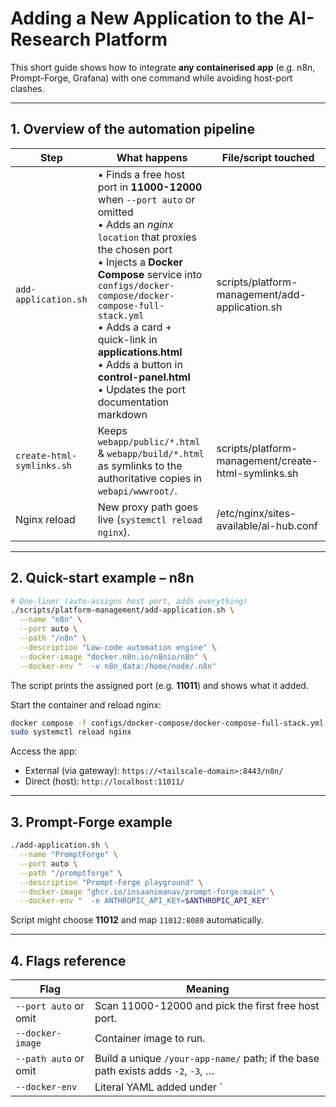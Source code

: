 # Adding a New Application to the AI-Research Platform

This short guide shows how to integrate **any containerised app** (e.g. n8n, Prompt-Forge, Grafana) with one command while avoiding host-port clashes.

---
## 1. Overview of the automation pipeline

| Step | What happens | File/script touched |
|------|--------------|---------------------|
| `add-application.sh` | • Finds a free host port in **11000-12000** when `--port auto` or omitted  <br>• Adds an *nginx* `location` that proxies the chosen port  <br>• Injects a **Docker Compose** service into `configs/docker-compose/docker-compose-full-stack.yml`  <br>• Adds a card + quick-link in **applications.html**  <br>• Adds a button in **control-panel.html**  <br>• Updates the port documentation markdown | scripts/platform-management/add-application.sh |
| `create-html-symlinks.sh` | Keeps `webapp/public/*.html` & `webapp/build/*.html` as symlinks to the authoritative copies in `webapi/wwwroot/`. | scripts/platform-management/create-html-symlinks.sh |
| Nginx reload | New proxy path goes live (`systemctl reload nginx`). | /etc/nginx/sites-available/ai-hub.conf |

---
## 2. Quick-start example – n8n

```bash
# One-liner (auto-assigns host port, adds everything)
./scripts/platform-management/add-application.sh \
  --name "n8n" \
  --port auto \
  --path "/n8n" \
  --description "Low-code automation engine" \
  --docker-image "docker.n8n.io/n8nio/n8n" \
  --docker-env "  -v n8n_data:/home/node/.n8n"
```
The script prints the assigned port (e.g. **11011**) and shows what it added.

Start the container and reload nginx:
```bash
docker compose -f configs/docker-compose/docker-compose-full-stack.yml up -d n8n
sudo systemctl reload nginx
```
Access the app:
* External (via gateway): `https://<tailscale-domain>:8443/n8n/`
* Direct (host): `http://localhost:11011/`

---
## 3. Prompt-Forge example

```bash
./add-application.sh \
  --name "PromptForge" \
  --port auto \
  --path "/promptforge" \
  --description "Prompt-Forge playground" \
  --docker-image "ghcr.io/insaanimanav/prompt-forge:main" \
  --docker-env "  -e ANTHROPIC_API_KEY=$ANTHROPIC_API_KEY"
```
Script might choose **11012** and map `11012:8080` automatically.

---
## 4. Flags reference

| Flag | Meaning |
|------|---------|
| `--port auto` or omit | Scan 11000-12000 and pick the first free host port. |
| `--docker-image` | Container image to run. |
| `--path auto` or omit | Build a unique `/your-app-name/` path; if the base path exists adds `-2`, `-3`, … |
| `--docker-env` | Literal YAML added under `